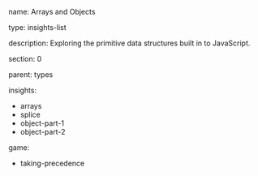 name: Arrays and Objects

type: insights-list

description: Exploring the primitive data structures built in to JavaScript.

section: 0

parent: types

insights:
  - arrays
  - splice
  - object-part-1
  - object-part-2

game:
  - taking-precedence
